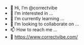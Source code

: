 - 👋 Hi, I’m @correctvibe
- 👀 I’m interested in ...
- 🌱 I’m currently learning ...
- 💞️ I’m looking to collaborate on ...
- 📫 How to reach me ...
- 🔗 https://www.correctvibe.com/
<!---
correctvibe/correctvibe is a ✨ special ✨ repository because its `README.md` (this file) appears on your GitHub profile.
You can click the Preview link to take a look at your changes.
--->
